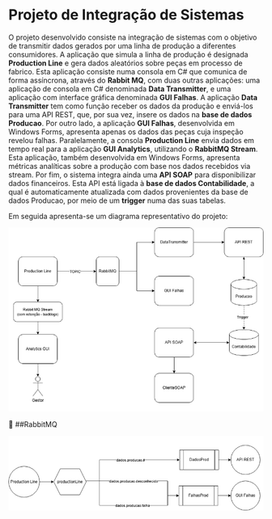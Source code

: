# Projeto de Integração de Sistemas

O projeto desenvolvido consiste na integração de sistemas com o objetivo de transmitir dados gerados por uma linha de produção a diferentes consumidores. A aplicação que simula a linha de produção é designada **Production Line** e gera dados aleatórios sobre peças em processo de fabrico. Esta aplicação consiste numa consola em C# que comunica de forma assíncrona, através do **Rabbit MQ**, com duas outras aplicações: uma aplicação de consola em C# denominada **Data Transmitter**, e uma aplicação com interface gráfica denominada **GUI Falhas**.
A aplicação **Data Transmitter** tem como função receber os dados da produção e enviá-los para uma API REST, que, por sua vez, insere os dados na **base de dados Producao**. Por outro lado, a aplicação  **GUI Falhas**, desenvolvida em Windows Forms, apresenta apenas os dados das peças cuja inspeção revelou falhas.
Paralelamente, a consola **Production Line** envia dados em tempo real para a aplicação **GUI Analytics**, utilizando o **RabbitMQ Stream**. Esta aplicação, também desenvolvida em Windows Forms, apresenta métricas analíticas sobre a produção com base nos dados recebidos via stream. 
Por fim, o sistema integra ainda uma **API SOAP** para disponibilizar dados financeiros. Esta API está ligada à **base de dados Contabilidade**, a qual é automaticamente atualizada com dados provenientes da base de dados Producao, por meio de um **trigger** numa das suas tabelas.

Em seguida apresenta-se um diagrama representativo do projeto:

![Diagrama representativo do projeto](Diagramas/IntegrationDiagram.png)

🐰 ##RabbitMQ

![Diagrama representativo do projeto](Diagramas/RabbitMQDiagram.png)
